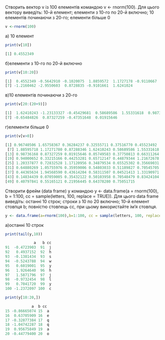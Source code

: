 Створить вектор v із 100 елементів командою v <- rnorm(100). Для цього
вектору виведіть: 10-й елемент; елементи з 10-го по 20-й включно; 10
елементів починаючи з 20-го; елементи більше 0
```R
v <-rnorm(100)
```
а) 10 елемент 
```R
print(v[10])
```
```R
[1] 0.4552349
```
б)елементи з 10-го по 20-й включно
```R
print(v[10:20])
```
```R 
[1]  0.4552349 -0.5642910 -0.1020075  1.8859572  1.1727178 -0.9110667
[7] -1.2160462 -2.9550603  0.8728835 -0.9101661  1.6241024
```
в)10 елементів починаючи з 20-го
```R
print(v[20:(20+9)])
```
```R
[1]  1.62410243 -1.23133327 -0.45429681  0.58689586  1.55331618  0.98736168
[7] -0.65484826  0.87327259 -0.47351648  0.01915646
```
г)елементи більше 0
```R
print(v[v>0])
```
```R
[1] 0.96740506 1.65758367 0.36284237 0.32555711 0.37516770 0.45523492
 [7] 1.88595718 1.17271780 0.87288346 1.62410243 0.58689586 1.55331618
[13] 0.98736168 0.87327259 0.01915646 0.05749583 0.37750813 0.66311264
[19] 0.94000652 0.33215166 0.44253281 0.65712147 0.44879344 1.21672678
[25] 1.20337877 0.72832528 1.17120956 0.34879534 0.65525302 0.35669031
[31] 0.64880269 1.05755976 0.35959006 0.54803033 0.51189827 0.70545705
[37] 0.44365634 1.94568590 0.43614204 0.58311507 0.04521413 1.33190971
[43] 0.14834439 0.07059005 0.35432122 0.50103958 0.70548479 0.83424104
[49] 0.40797841 0.55165121 0.21956445 0.64378280 0.75051715
```
Створити фрейм (data frame) y командою y <- data.frame(a = rnorm(100), b
= 1:100, cc = sample(letters, 100, replace = TRUE)). Для цього data frame
виведіть: останні 10 строк; строки з 10 по 20 включно; 10-й елемент
стовпця b; повністю стовпець cc, при цьому використайте ім’я стовпця.
```R
y <- data.frame(a=rnorm(100),b=1:100, cc = sample(letters, 100, replace = TRUE))
```
а)останні 10 строк
```R
print(tail(y,10))
```
```R
             a   b cc
91  -0.4723903  91  j
92   0.4937152  92  h
93  -0.1381434  93  s
94  -0.5243788  94  w
95   0.6019001  95  y
96   1.9264640  96  h
97   1.5871796  97  j
98  -0.9732454  98  l
99   0.7041720  99  y
100 -1.2372097 100  c
```
```R
print(y[10:20,])
```
```R
            a  b cc 
15 -0.86665074 15  a
16  0.63705909 16  e
17 -0.32877384 17  q
18 -1.04742287 18  q
19  0.95675849 19  a
20 -0.44779400 20  o
```

 
